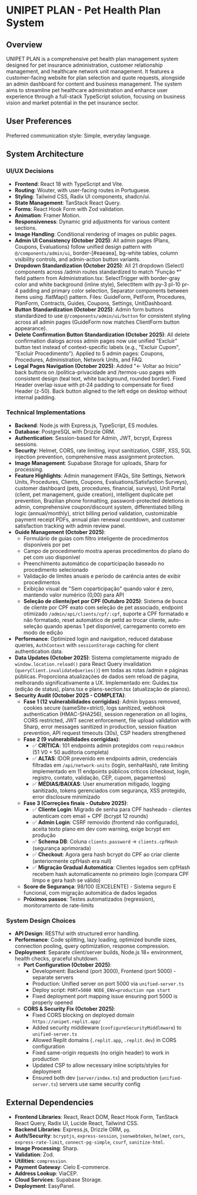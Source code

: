 # UNIPET PLAN - Pet Health Plan System

## Overview
UNIPET PLAN is a comprehensive pet health plan management system designed for pet insurance administration, customer relationship management, and healthcare network unit management. It features a customer-facing website for plan selection and quote requests, alongside an admin dashboard for content and business management. The system aims to streamline pet healthcare administration and enhance user experience through a full-stack TypeScript solution, focusing on business vision and market potential in the pet insurance sector.

## User Preferences
Preferred communication style: Simple, everyday language.

## System Architecture

### UI/UX Decisions
-   **Frontend**: React 18 with TypeScript and Vite.
-   **Routing**: Wouter, with user-facing routes in Portuguese.
-   **Styling**: Tailwind CSS, Radix UI components, shadcn/ui.
-   **State Management**: TanStack React Query.
-   **Forms**: React Hook Form with Zod validation.
-   **Animation**: Framer Motion.
-   **Responsiveness**: Dynamic grid adjustments for various content sections.
-   **Image Handling**: Conditional rendering of images on public pages.
-   **Admin UI Consistency (October 2025)**: All admin pages (Plans, Coupons, Evaluations) follow unified design pattern with `@/components/admin/ui`, border-[#eaeaea], bg-white tables, column visibility controls, and admin-action button variants.
-   **Dropdown Standardization (October 2025)**: All 21 dropdown (Select) components across /admin routes standardized to match "Função *" field pattern from Administration.tsx: SelectTrigger with border-gray color and white background (inline style), SelectItem with py-3 pl-10 pr-4 padding and primary color selection, Separator components between items using .flatMap() pattern. Files: GuideForm, PetForm, Procedures, PlanForm, Contracts, Guides, Coupons, Settings, UnitDashboard.
-   **Button Standardization (October 2025)**: Admin form buttons standardized to use `@/components/admin/ui/button` for consistent styling across all admin pages (GuideForm now matches ClientForm button appearance).
-   **Delete Confirmation Button Standardization (October 2025)**: All delete confirmation dialogs across admin pages now use unified "Excluir" button text instead of context-specific labels (e.g., "Excluir Cupom", "Excluir Procedimento"). Applied to 5 admin pages: Coupons, Procedures, Administration, Network Units, and FAQ.
-   **Legal Pages Navigation (October 2025)**: Added "← Voltar ao Início" back buttons on /politica-privacidade and /termos-uso pages with consistent design (teal text, white background, rounded border). Fixed Header overlap issue with pt-24 padding to compensate for fixed Header (z-50). Back button aligned to the left edge on desktop without internal padding.

### Technical Implementations
-   **Backend**: Node.js with Express.js, TypeScript, ES modules.
-   **Database**: PostgreSQL with Drizzle ORM.
-   **Authentication**: Session-based for Admin, JWT, bcrypt, Express sessions.
-   **Security**: Helmet, CORS, rate limiting, input sanitization, CSRF, XSS, SQL injection prevention, comprehensive mass assignment protection.
-   **Image Management**: Supabase Storage for uploads, Sharp for processing.
-   **Feature Highlights**: Admin management (FAQs, Site Settings, Network Units, Procedures, Clients, Coupons, Evaluations/Satisfaction Surveys), customer dashboard (pets, procedures, financial, surveys), Unit Portal (client, pet management, guide creation), intelligent duplicate pet prevention, Brazilian phone formatting, password-protected deletions in admin, comprehensive coupon/discount system, differentiated billing logic (annual/monthly), strict billing period validation, customizable payment receipt PDFs, annual plan renewal countdown, and customer satisfaction tracking with admin review panel.
-   **Guide Management (October 2025)**: 
    -   Formulário de guias com filtro inteligente de procedimentos disponíveis por pet
    -   Campo de procedimento mostra apenas procedimentos do plano do pet com uso disponível
    -   Preenchimento automático de coparticipação baseado no procedimento selecionado
    -   Validação de limites anuais e período de carência antes de exibir procedimentos
    -   Exibição visual de "Sem coparticipação" quando valor é zero, mantendo valor numérico (0,00) para API
    -   **Seleção de cliente/pet por CPF (Outubro 2025)**: Sistema de busca de cliente por CPF exato com seleção de pet associado, endpoint otimizado `/admin/api/clients/cpf/:cpf`, suporte a CPF formatado e não formatado, reset automático de petId ao trocar cliente, auto-seleção quando apenas 1 pet disponível, carregamento correto em modo de edição
-   **Performance**: Optimized login and navigation, reduced database queries, `AuthContext` with `sessionStorage` caching for client authentication data.
-   **Data Updates (October 2025)**: Sistema completamente migrado de `window.location.reload()` para React Query invalidation (`queryClient.invalidateQueries()`) em todas as rotas /admin e páginas públicas. Proporciona atualizações de dados sem reload de página, melhorando significativamente a UX. Implementado em: Guides.tsx (edição de status), plans.tsx e plans-section.tsx (atualização de planos).
-   **Security Audit (October 2025 - COMPLETA)**: 
    -   **Fase 1 (12 vulnerabilidades corrigidas)**: Admin bypass removed, cookies secure (sameSite=strict), logs sanitized, webhook authentication (HMAC-SHA256), session regeneration on all logins, CORS restricted, JWT secret enforcement, file upload validation with Sharp, error messages sanitized in production, session fixation prevention, API request timeouts (30s), CSP headers strengthened
    -   **Fase 2 (9 vulnerabilidades corrigidas)**:
        -   ✅ **CRÍTICA**: 101 endpoints admin protegidos com `requireAdmin` (51 V0 + 50 auditoria completa)
        -   ✅ **ALTAS**: IDOR prevenido em endpoints admin, credenciais filtradas em `/api/network-units` (login, senhaHash), rate limiting implementado em 11 endpoints públicos críticos (checkout, login, registro, contato, validação, CEP, cupom, pagamentos)
        -   ✅ **MÉDIAS/BAIXAS**: User enumeration mitigado, logging sanitizado, tokens gerenciados com segurança, XSS protegido, error disclosure minimizado
    -   **Fase 3 (Correções finais - Outubro 2025)**:
        -   ✅ **Cliente Login**: Migrado de senha para CPF hasheado - clientes autenticam com email + CPF (bcrypt 12 rounds)
        -   ✅ **Admin Login**: CSRF removido (frontend não configurado), aceita texto plano em dev com warning, exige bcrypt em produção
        -   ✅ **Schema DB**: Coluna `clients.password` → `clients.cpfHash` (segurança aprimorada)
        -   ✅ **Checkout**: Agora gera hash bcrypt do CPF ao criar cliente (anteriormente cpfHash era null)
        -   ✅ **Migração Gradual Automática**: Clientes legados sem cpfHash recebem hash automaticamente no primeiro login (compara CPF limpo e gera hash se válido)
    -   **Score de Segurança**: 98/100 (EXCELENTE) - Sistema seguro E funcional, com migração automática de dados legados
    -   **Próximos passos**: Testes automatizados (regression), monitoramento de rate-limits

### System Design Choices
-   **API Design**: RESTful with structured error handling.
-   **Performance**: Code splitting, lazy loading, optimized bundle sizes, connection pooling, query optimization, response compression.
-   **Deployment**: Separate client/server builds, Node.js 18+ environment, health checks, graceful shutdown.
    -   **Port Configuration (October 2025)**: 
        -   Development: Backend (port 3000), Frontend (port 5000) - separate servers
        -   Production: Unified server on port 5000 via `unified-server.ts`
        -   Deploy script: `PORT=5000 NODE_ENV=production npm start`
        -   Fixed deployment port mapping issue ensuring port 5000 is properly opened
    -   **CORS & Security Fix (October 2025)**:
        -   Fixed CORS blocking on deployed domain `https://unipet.replit.app/`
        -   Added security middleware (`configureSecurityMiddleware`) to `unified-server.ts` 
        -   Allowed Replit domains (`.replit.app`, `.replit.dev`) in CORS configuration
        -   Fixed same-origin requests (no origin header) to work in production
        -   Updated CSP to allow necessary inline scripts/styles for deployment
        -   Ensured both dev (`server/index.ts`) and production (`unified-server.ts`) servers use same security config

## External Dependencies

-   **Frontend Libraries**: React, React DOM, React Hook Form, TanStack React Query, Radix UI, Lucide React, Tailwind CSS.
-   **Backend Libraries**: Express.js, Drizzle ORM, `pg`.
-   **Auth/Security**: `bcryptjs`, `express-session`, `jsonwebtoken`, `helmet`, `cors`, `express-rate-limit`, `connect-pg-simple`, `csurf`, `sanitize-html`.
-   **Image Processing**: Sharp.
-   **Validation**: Zod.
-   **Utilities**: `compression`.
-   **Payment Gateway**: Cielo E-commerce.
-   **Address Lookup**: ViaCEP.
-   **Cloud Services**: Supabase Storage.
-   **Deployment**: EasyPanel.